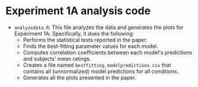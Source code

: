 Experiment 1A analysis code
===========================

* `analyzedata.R`: This file analyzes the data and generates the plots for Experiment 1A.
   Specifically, it does the following:
    * Performs the statistical tests reported in the paper.
    * Finds the best-fitting parameter values for each model.
    * Computes correlation coefficients between each model's predictions and subjects' mean ratings.
    * Creates a file named `bestfitting_modelpredictions.csv` that contains all 
      (unnormalized) model predictions for all conditions.
    * Generates all the plots presented in the paper.
